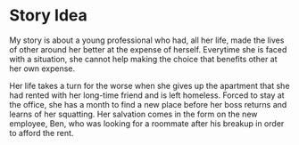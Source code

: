 # Story Idea

My story is about a young professional who had, all her life, made the lives of other around her better at the expense of herself. Everytime she is faced with a situation, she cannot help making the choice that benefits other at her own expense.

Her life takes a turn for the worse when she gives up the apartment that she had rented with her long-time friend and is left homeless. Forced to stay at the office, she has a month to find a new place before her boss returns and learns of her squatting. Her salvation comes in the form on the new employee, Ben, who was looking for a roommate after his breakup in order to afford the rent.
